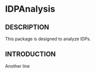 # IDPAnalysis

## DESCRIPTION

This package is designed to analyze IDPs.

## INTRODUCTION

Another line
